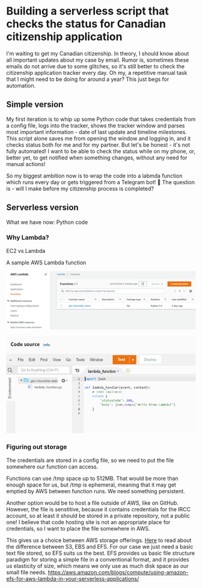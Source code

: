 # Building a serverless script that checks the status for Canadian citizenship application

I'm waiting to get my Canadian citizenship. In theory, I should know about all important updates about my case by email. Rumor is, sometimes these emails do not arrive due to some glitches, so it's still better to check the citizenship application tracker every day. Oh my, a repetitive manual task that I might need to be doing for around a year? This just begs for automation. 


## Simple version

My first iteration is to whip up some Python code that takes credentials from a config file, logs into the tracker, shows the tracker window and parses most important information - date of last update and timeline milestones. This script alone saves me from opening the window and logging in, and it checks status both for me and for my partner. But let's be honest - it's not fully automated! I want to be able to check the status while on my phone, or, better yet, to get notified when something changes, without any need for manual actions!

So my biggest ambition now is to wrap the code into a labmda function which runs every day or gets triggered from a Telegram bot! 🤩 
The question is - will I make before my citizenship process is completed?

## Serverless version

What we have now:
Python code

### Why Lambda?

EC2 vs Lambda

A sample AWS Lambda function

![A list of Labmda functions](https://github.com/olga-terekhova/olga-terekhova.github.io/blob/main/texts/aws-lambda-tg/aws1.png)

![A stub of AWS function](https://github.com/olga-terekhova/olga-terekhova.github.io/blob/main/texts/aws-lambda-tg/aws2.png)

### Figuring out storage
The credentials are stored in a config file, so we need to put the file somewhere our function can access. 

Functions can use /tmp space up to 512MB. That would be more than enough space for us, but /tmp is ephemeral, meaning that it may get emptied by AWS between function runs. We need something persistent. 

Another option would be to host a file outside of AWS, like on GitHub. However, the file is senstitive, because it contains credentials for the IRCC account, so at least it should be stored in a private repository, not a public one! I believe that code hosting site is not an appropriate place for credentials, so I want to place the file somewhere in AWS. 

This gives us a choice between AWS storage offerings. [Here](https://dzone.com/articles/confused-by-aws-storage-options-s3-ebs-amp-efs-explained) to read about the difference between S3, EBS and EFS. For our case we just need a basic text file stored, so EFS suits us the best. EFS provides us basic file structure paradigm for storing a simple file in a conventional format, and it provides us elasticity of size, which means we only use as much disk space as our small file needs. 
https://aws.amazon.com/blogs/compute/using-amazon-efs-for-aws-lambda-in-your-serverless-applications/
